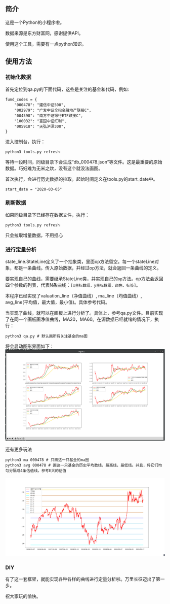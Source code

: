## 简介
这是一个Python的小程序啦。

数据来源是东方财富网，感谢提供API。

使用这个工具，需要有一点python知识。

## 使用方法
### 初始化数据
首先定位到qa.py的下面代码，这些是关注的基金和代码，例如:
```
fund_codes = {
    "000478": "建信中证500",
    "002979": "广发中证全指金融地产联接C",
    "004598": "南方中证银行ETF联接C",
    "100032": "富国中证红利",
    "005918": "天弘沪深300",
}
```
进入控制台，执行：
```
python3 tools.py refresh
```

等待一段时间，同级目录下会生成“db_000478.json”等文件。这是最重要的原始数据。巧妇难为无米之炊，没有这个就没法画图。

首次执行，会进行历史数据的拉取。起始时间定义在tools.py的start_date中。
```
start_date = "2020-03-05"
```

### 刷新数据
如果同级目录下已经存在数据文件，执行：
```
python3 tools.py refresh
```
只会拉取增量数据，不用担心

### 进行定量分析
state_line.StateLine定义了一个抽象类，里面op方法留空。每一个stateLine对象，都是一条曲线。传入原始数据，并经过op方法，就会返回一条曲线的定义。

要实现自己的曲线，需要继承StateLine类，并实现自己的`op`方法。op方法会返回四个参数的列表，代表N条曲线：`[x坐标数组，y坐标数组，颜色，标签]`。

本程序已经实现了valuation_line（净值曲线）, ma_line（均值曲线）, avg_line(平均值，最大值，最小值)。具体参考代码。

当实现了曲线，就可以在画板上进行分析了。具体上，参考qa.py文件。目前实现了在同一个画板画净值曲线，MA20，MA60。在源数据已经就绪的情况下，执行：
```
python3 qa.py # 默认画所有关注基金的ma图
```
将会启动图形界面如下：
![](./example.png)

还有更多玩法
```
python3 ma 000478 # 只画这一只基金的ma图
python3 avg 000478 # 画这一只基金的历史平均数线，最高线，最低线。并且，将它们均匀分隔成4条估值线。参考E大的估值
```
![](./avg_line.png)

### DIY
有了这一套框架，就能实现各种各样的曲线进行定量分析啦。万里长征迈出了第一步。

祝大家玩的愉快。

